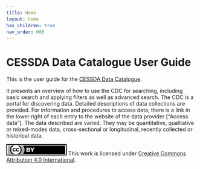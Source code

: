 ```yaml
---
title: Home
layout: home
has_children: true
nav_order: 000
---
```


# CESSDA Data Catalogue User Guide

This is the user guide for the [CESSDA Data Catalogue](https://datacatalogue.cessda.eu/).

It presents an overview of how to use the CDC for searching, including basic search and applying filters as well as advanced search.
The CDC is a portal for discovering data.
Detailed descriptions of data collections are provided.
For information and procedures to access data,
there is a link in the lower right of each entry to the website of the data provider [“Access data”].
The data described are varied. They may be quantitative, qualitative or mixed-modes data, cross-sectional
or longitudinal, recently collected or historical data.

![CC-BY-4.0](images/cc-by.svg "CC-BY-4.0")
This work is licensed under [Creative Commons Attribution 4.0 International](https://creativecommons.org/licenses/by/4.0/).
